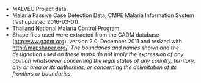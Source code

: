 - MALVEC Project data.
- Malaria Passive Case Detection Data, CMPE Malaria Information System (last updated 2016-03-01).
- Thailand National Malaria Control Program.
- Shape files used were extracted from the GADM database (<http:www.gadm.org>), version 2.0, December 2011 and resized with <http://mapshaper.org/>. *The boundaries and names shown and the designation used on these maps do not imply the expression of any opinion whatsoever concerning the legal status of any country, territory, city or area or its authorities, or concerning the delimitation of its frontiers or boundaries.*

